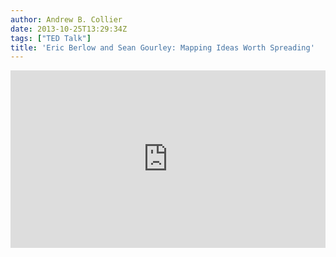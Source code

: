 ```yaml
---
author: Andrew B. Collier
date: 2013-10-25T13:29:34Z
tags: ["TED Talk"]
title: 'Eric Berlow and Sean Gourley: Mapping Ideas Worth Spreading'
---
```


<div style="max-width:640"><div style="position:relative;height:0;padding-bottom:56.25%"><iframe src="https://embed.ted.com/talks/eric_berlow_and_sean_gourley_mapping_ideas_worth_spreading" width="640" height="360" style="position:absolute;left:0;top:0;width:100%;height:100%" frameborder="0" scrolling="no" allowfullscreen></iframe></div></div>